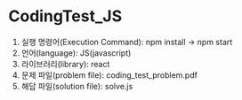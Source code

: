 # CodingTest_JS

1. 실행 명령어(Execution Command): npm install -> npm start <br/>
2. 언어(language): JS(javascript) <br/>
3. 라이브러리(library): react <br/>
4. 문제 파일(problem file): coding_test_problem.pdf <br/>
5. 해답 파일(solution file): solve.js
